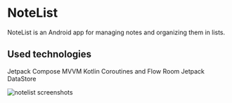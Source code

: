 # NoteList
NoteList is an Android app for managing notes and organizing them in lists.

## Used technologies
Jetpack Compose
MVVM
Kotlin Coroutines and Flow
Room
Jetpack DataStore

![notelist screenshots](https://user-images.githubusercontent.com/12444628/222925488-abc44943-4e93-4c6f-9f42-9faa32e7f93f.png)

